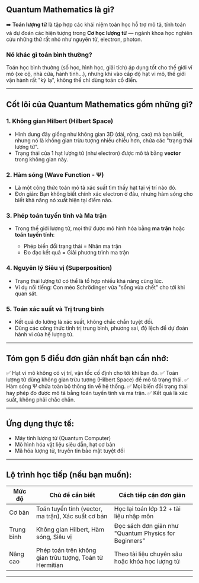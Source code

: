 
## **Quantum Mathematics là gì?**

➡️ **Toán lượng tử** là tập hợp các khái niệm toán học hỗ trợ mô tả, tính toán và dự đoán các hiện tượng trong **Cơ học lượng tử** — ngành khoa học nghiên cứu những thứ rất nhỏ như nguyên tử, electron, photon.

### Nó khác gì toán bình thường?

Toán học bình thường (số học, hình học, giải tích) áp dụng tốt cho thế giới vĩ mô (xe cộ, nhà cửa, hành tinh...), nhưng khi vào cấp độ hạt vi mô, thế giới vận hành rất "kỳ lạ", không thể chỉ dùng toán cổ điển.

---

## **Cốt lõi của Quantum Mathematics gồm những gì?**

### **1. Không gian Hilbert (Hilbert Space)**

* Hình dung đây giống như không gian 3D (dài, rộng, cao) mà bạn biết, nhưng nó là không gian trừu tượng nhiều chiều hơn, chứa các "trạng thái lượng tử".
* Trạng thái của 1 hạt lượng tử (như electron) được mô tả bằng **vector** trong không gian này.

### **2. Hàm sóng (Wave Function - Ψ)**

* Là một công thức toán mô tả xác suất tìm thấy hạt tại vị trí nào đó.
* Đơn giản: Bạn không biết chính xác electron ở đâu, nhưng hàm sóng cho biết khả năng nó xuất hiện tại điểm nào.

### **3. Phép toán tuyến tính và Ma trận**

* Trong thế giới lượng tử, mọi thứ được mô hình hóa bằng **ma trận** hoặc **toán tuyến tính**:

  * Phép biến đổi trạng thái = Nhân ma trận
  * Đo đạc kết quả = Giải phương trình ma trận

### **4. Nguyên lý Siêu vị (Superposition)**

* Trạng thái lượng tử có thể là tổ hợp nhiều khả năng cùng lúc.
* Ví dụ nổi tiếng: Con mèo Schrödinger vừa "sống vừa chết" cho tới khi quan sát.

### **5. Toán xác suất và Trị trung bình**

* Kết quả đo lường là xác suất, không chắc chắn tuyệt đối.
* Dùng các công thức tính trị trung bình, phương sai, độ lệch để dự đoán hành vi của hệ lượng tử.

---

## **Tóm gọn 5 điều đơn giản nhất bạn cần nhớ:**

✅ Hạt vi mô không có vị trí, vận tốc cố định cho tới khi bạn đo.
✅ Toán lượng tử dùng không gian trừu tượng (Hilbert Space) để mô tả trạng thái.
✅ Hàm sóng Ψ chứa toàn bộ thông tin về hệ thống.
✅ Mọi biến đổi trạng thái hay phép đo được mô tả bằng toán tuyến tính và ma trận.
✅ Kết quả là xác suất, không phải chắc chắn.

---

## **Ứng dụng thực tế:**

* Máy tính lượng tử (Quantum Computer)
* Mô hình hóa vật liệu siêu dẫn, hạt cơ bản
* Mã hóa lượng tử, truyền tin bảo mật tuyệt đối

---

## **Lộ trình học tiếp (nếu bạn muốn):**

| Mức độ     | Chủ đề cần biết                                         | Cách tiếp cận đơn giản                                |
| ---------- | ------------------------------------------------------- | ----------------------------------------------------- |
| Cơ bản     | Toán tuyến tính (vector, ma trận), Xác suất cơ bản      | Học lại toán lớp 12 + tài liệu nhập môn               |
| Trung bình | Không gian Hilbert, Hàm sóng, Siêu vị                   | Đọc sách đơn giản như "Quantum Physics for Beginners" |
| Nâng cao   | Phép toán trên không gian trừu tượng, Toán tử Hermitian | Theo tài liệu chuyên sâu hoặc khóa học lượng tử       |

---



